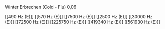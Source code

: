 Winter Erbrechen (Cold - Flu) 0,06

[[490 Hz (E)]]
[[570 Hz (E)]]
[[7500 Hz (E)]]
[[2500 Hz (E)]]
[[30000 Hz (E)]]
[[72500 Hz (E)]]
[[225750 Hz (E)]]
[[419340 Hz (E)]]
[[561930 Hz (E)]]